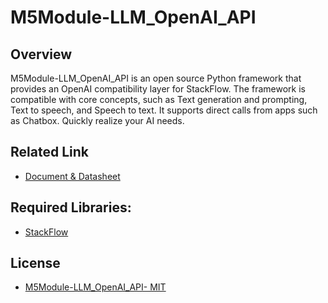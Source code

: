 # M5Module-LLM_OpenAI_API

## Overview

M5Module-LLM_OpenAI_API is an open source Python framework that provides an OpenAI compatibility layer for StackFlow. The framework is compatible with core concepts, such as Text generation and prompting, Text to speech, and Speech to text. It supports direct calls from apps such as Chatbox. Quickly realize your AI needs.

## Related Link

- [Document & Datasheet](https://docs.m5stack.com/en/module/Module-LLM)

## Required Libraries:

- [StackFlow](https://github.com/m5stack/StackFlow)

## License

- [M5Module-LLM_OpenAI_API- MIT](LICENSE)

